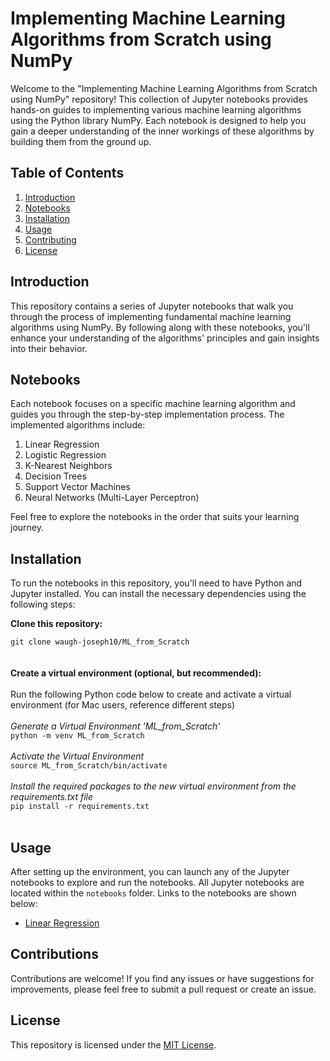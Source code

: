 # Implementing Machine Learning Algorithms from Scratch using NumPy

Welcome to the "Implementing Machine Learning Algorithms from Scratch using NumPy" repository! This collection of Jupyter notebooks provides hands-on guides to implementing various machine learning algorithms using the Python library NumPy. Each notebook is designed to help you gain a deeper understanding of the inner workings of these algorithms by building them from the ground up.

## Table of Contents

1. [Introduction](#introduction)
2. [Notebooks](#notebooks)
3. [Installation](#installation)
4. [Usage](#usage)
5. [Contributing](#contributing)
6. [License](#license)

## Introduction

This repository contains a series of Jupyter notebooks that walk you through the process of implementing fundamental machine learning algorithms using NumPy. By following along with these notebooks, you'll enhance your understanding of the algorithms' principles and gain insights into their behavior.

## Notebooks

Each notebook focuses on a specific machine learning algorithm and guides you through the step-by-step implementation process. The implemented algorithms include:

1. Linear Regression
2. Logistic Regression
3. K-Nearest Neighbors
4. Decision Trees
5. Support Vector Machines
6. Neural Networks (Multi-Layer Perceptron)

Feel free to explore the notebooks in the order that suits your learning journey.

## Installation

To run the notebooks in this repository, you'll need to have Python and Jupyter installed. You can install the necessary dependencies using the following steps:

**Clone this repository:**

``` git clone waugh-joseph10/ML_from_Scratch ```
<br>
<br>
<br>
**Create a virtual environment (optional, but recommended):**
<br>
<br>
Run the following Python code below to create and activate a virtual environment (for Mac users, reference different steps)
<br>
<br>
<i>Generate a Virtual Environment 'ML_from_Scratch'</i>
<br>
``` python -m venv ML_from_Scratch ```
<br><br>
<i>Activate the Virtual Environment</i> 
<br>
``` source ML_from_Scratch/bin/activate ```
<br><br>
<i>Install the required packages to the new virtual environment from the requirements.txt file</i>
<br>
``` pip install -r requirements.txt ```
<br><br>

## Usage
After setting up the environment, you can launch any of the Jupyter notebooks to explore and run the notebooks. All Jupyter notebooks are located within the ```notebooks``` folder. Links to the notebooks are shown below:
<br>
- [Linear Regression]('https://github.com/waugh-joseph10/ML_from_Scratch/blob/main/notebooks/Linear_Regression.ipynb')

## Contributions
Contributions are welcome! If you find any issues or have suggestions for improvements, please feel free to submit a pull request or create an issue.

## License
This repository is licensed under the [MIT License](https://www.mit.edu/~amini/LICENSE.md).
